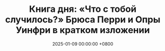 ---
title: "Книга дня: «Что с тобой случилось?» Брюса Перри и Опры Уинфри в кратком изложении"
description: >-
  «Что с тобой случилось? О травме, устойчивости и исцелении» — это глубокое исследование психологических травм, написанное детским психиатром Брюсом Перри и телеведущей Опрой Уинфри. Книга сочетает научные знания Перри о влиянии травматического опыта на мозг с личными историями Уинфри, пережившей абьюз в детстве. Авторы объясняют, как ранние травмы, недостаток заботы и стресс формируют поведение и восприятие мира, особенно у детей, которые чутко реагируют на невербальные сигналы, даже не осознавая этого. Узнайте, как преодолеть травмы с книгой "Что с тобой случилось?" Брюса Перри и Опры Уинфри! Советы по исцелению и устойчивости.
date: 2025-01-09 00:00:00 +0800
categories: [Мышление, Конспекты-книг]
tags:
  [
    что-с-тобой-случилось,
    брюс-перри,
    опра-уинфри,
    психологические-травмы,
    исцеление-травм,
    устойчивость,
    нейропластичность,
    эмоциональное-здоровье,
    самопознание,
    преодоление-трудностей,
    эмпатия,
    психология,
    личностный-рост
  ]
image: 
alt: Обложка книги "Что с тобой случилось?" Брюса Перри и Опры Уинфри
fallback:
  - 
  - 
---